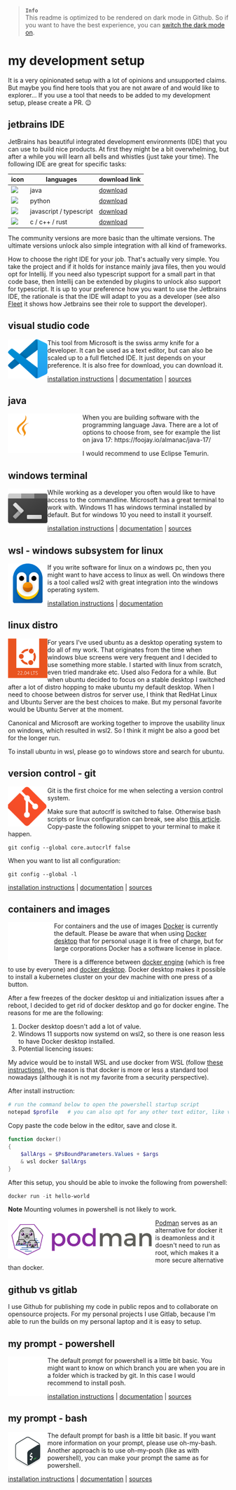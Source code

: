 > **`Info`** <br />
> This readme is optimized to be rendered on dark mode in Github.
> So if you want to have the best experience, you can [switch the dark mode on][github-darkmode].

# my development setup
It is a very opinionated setup with a lot of opinions and unsupported claims.
But maybe you find here tools that you are not aware of and would like to explorer... 
If you use a tool that needs to be added to my development setup, please create a PR. 😉 

## jetbrains IDE

JetBrains has beautiful integrated development environments (IDE) that you can use to build nice products. 
At first they might be a bit overwhelming, but after a while you will learn all bells and whistles (just take your time).
The following IDE are great for specific tasks:

| icon               | languages               | download link                 |
| ------------------ | ----------------------- | ----------------------------- |
| ![][logo-intellij] | java                    | [download][download-intellij] |
| ![][logo-pycharm]  | python                  | [download][download-pycharm]  |
| ![][logo-webstorm] | javascript / typescript | [download][download-webstorm] |
| ![][logo-clion]    | c / c++ / rust          | [download][download-clion]    |

The community versions are more basic than the ultimate versions. The ultimate versions unlock also 
simple integration with all kind of frameworks. 

How to choose the right IDE for your job. That's actually very simple. You take the project and if it holds for instance mainly
java files, then you would opt for Intellij. If you need also typescript support for a small part in that code base, then 
Intellij can be extended by plugins to unlock also support for typescript. It is up to your preference how you want to use the
Jetbrains IDE, the rationale is that the IDE will adapt to you as a developer (see also [Fleet](https://www.jetbrains.com/fleet/) 
it shows how Jetbrains see their role to support the developer). 

## visual studio code
<img src="./img/vscode.svg" align="left" height="90em" />
This tool from Microsoft is the swiss army knife for a developer. It can be used as a text editor, but can also be scaled up to a full fletched IDE. It just depends on your preference. 
It is also free for download, you can download it. 

[installation instructions](https://apps.microsoft.com/store/detail/XP9KHM4BK9FZ7Q) | [documentation](https://code.visualstudio.com/docs) | [sources](https://github.com/microsoft/vscode)

## java
<img src="./img/java-logo.png" align="left" height="90em" />
When you are building software with the programming language Java. There are a lot of options to choose from, see for example the list on java 17: https://foojay.io/almanac/java-17/ 

I would recommend to use Eclipse Temurin.

## windows terminal
<img src="./img/terminal.svg" align="left" height="90em" />
While working as a developer you often would like to have access to the commandline. Microsoft has a great terminal to work with. Windows 11 has windows terminal installed by default. But for windows 10 you need to install it yourself. 

[installation instructions](https://www.microsoft.com/store/productId/9N0DX20HK701) | [documentation](https://learn.microsoft.com/en-us/windows/terminal/) | [sources](https://github.com/microsoft/terminal)

## wsl - windows subsystem for linux
<img src="./img/wsl-logo.png" align="left" height="90em" />
If you write software for linux on a windows pc, then you might want to have access to linux as well. On windows there is a tool called wsl2 with great integration into the windows operating system. 

[installation instructions](https://learn.microsoft.com/en-us/windows/wsl/install) | [documentation](https://learn.microsoft.com/en-us/windows/wsl/)

## linux distro
<img src="./img/ubuntu-windows-store.png" align="left" height="90em" />
For years I've used ubuntu as a desktop operating system to do all of my work. That originates from the time when windows blue
screens were very frequent and I decided to use something more stable. I started with linux from scratch, even tried mandrake etc.
Used also Fedora for a while. But when ubuntu decided to focus on a stable desktop I switched after a lot of distro hopping to 
make ubuntu my default desktop. 
When I need to choose between distros for server use, I think that RedHat Linux and Ubuntu Server are the best choices to make. 
But my personal favorite would be Ubuntu Server at the moment. 

Canonical and Microsoft are working together to improve the usability linux on windows, which resulted in wsl2.
So I think it might be also a good bet for the longer run. 

To install ubuntu in wsl, please go to windows store and search for ubuntu. 

## version control - git
<img src="./img/git-logo.png" align="left" height="90em" />
Git is the first choice for me when selecting a version control system.

Make sure that autocrlf is switched to false. Otherwise bash scripts or linux configuration can break, see also [this article](https://www.aleksandrhovhannisyan.com/blog/crlf-vs-lf-normalizing-line-endings-in-git/). Copy-paste
the following snippet to your terminal to make it happen. 

```shell
git config --global core.autocrlf false
```

When you want to list all configuration:

```shell
git config --global -l
```

[installation instructions](https://git-scm.com/downloads) | [documentation](https://git-scm.com/doc) | [sources](https://github.com/git/git) 

## containers and images
<img src="./img/docker-logo.png" align="left" height="90em" />

For containers and the use of images [Docker](https://www.docker.com/) is currently the default. Please be aware that when 
using [Docker desktop](https://www.docker.com/products/docker-desktop/alternatives/) that for personal usage it is free 
of charge, but for large corporations Docker has a software license in place. 

There is a difference between [docker engine](https://docs.docker.com/engine/) (which is free to use by everyone) and [docker desktop](https://docs.docker.com/desktop/). Docker desktop makes it possible to install a kubernetes cluster on your dev machine with one press of a button.  

After a few freezes of the docker desktop ui and initialization issues after a reboot, I decided to get rid of docker desktop and go for docker engine. The reasons for me are the following:
1. Docker desktop doesn't add a lot of value.
1. Windows 11 supports now systemd on wsl2, so there is one reason less to have Docker desktop installed.
1. Potential licencing issues: 

My advice would be to install WSL and use docker from WSL (follow [these instructions](https://nickjanetakis.com/blog/install-docker-in-wsl-2-without-docker-desktop)), the reason is that docker is more or less a standard tool nowadays (although it is not my favorite from a security perspective).

After install instruction: 
```powershell
# run the command below to open the powershell startup script
notepad $profile   # you can also opt for any other text editor, like vim or code for example.
```
Copy paste the code below in the editor, save and close it.
```powershell
function docker()
{
	$allArgs = $PsBoundParameters.Values + $args
	& wsl docker $allArgs
}
```

After this setup, you should be able to invoke the following from powershell:
```powershell
docker run -it hello-world
```

**Note** Mounting volumes in powershell is not likely to work. 

<img src="./img/podman-logo.svg" align="left" height="90em" />

[Podman](https://podman.io/) serves as an alternative for docker it is deamonless and it doesn't need to run as root, which
makes it a more secure alternative than docker. 

## github vs gitlab
I use Github for publishing my code in public repos and to collaborate on opensource projects. 
For my personal projects I use Gitlab, because I'm able to run the builds on my personal laptop and it is easy to setup. 



## my prompt - powershell
<img src="./img/oh-my-posh-logo.svg" align="left" height="90em" />
The default prompt for powershell is a little bit basic. You might want to know on which branch you are when you are in a folder
which is tracked by git. In this case I would recommend to install posh.

[installation instructions](https://ohmyposh.dev/docs/installation/windows) | [documentation](https://ohmyposh.dev/docs) | [sources](https://github.com/jandedobbeleer/oh-my-posh) 

## my prompt - bash
<img src="./img/oh-my-bash-logo.png" align="left" height="90em" />
The default prompt for bash is a little bit basic. If you want more information on your prompt, please use oh-my-bash. Another approach is to use oh-my-posh (like as with powershell), you can make your prompt the same as for powershell.

[installation instructions](https://ohmybash.nntoan.com/) | [documentation](https://ohmybash.nntoan.com/) | [sources](https://github.com/ohmybash/oh-my-bash) 



<!--
[installation instructions]() | [documentation]() | [sources]() 
-->


[logo-intellij]: ./img/IntelliJ_IDEA_icon.svg
[logo-pycharm]: ./img/PyCharm_icon.svg
[logo-webstorm]: ./img/WebStorm_icon.svg
[logo-clion]: ./img/CLion_icon.svg

[download-intellij]: https://www.jetbrains.com/idea/download/
[download-pycharm]: https://www.jetbrains.com/pycharm/download/
[download-webstorm]: https://www.jetbrains.com/webstorm/download/
[download-clion]: https://www.jetbrains.com/clion/download/

[github-darkmode]: https://docs.github.com/en/account-and-profile/setting-up-and-managing-your-personal-account-on-github/managing-personal-account-settings/managing-your-theme-settings